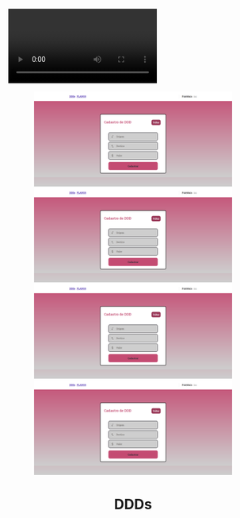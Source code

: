 ![Preview](video.mp4)

<div align="center" , dis>
    <img width="400px" src="./cadastro.png">
    <img width="400px" src="./cadastro.png">
    <img width="400px" src="./cadastro.png">
    <img width="400px" src="./cadastro.png">
    <h1 align="center">
        DDDs
    </h1>
</div>
